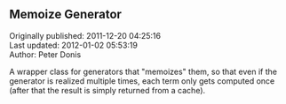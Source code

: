 ## Memoize Generator  
Originally published: 2011-12-20 04:25:16  
Last updated: 2012-01-02 05:53:19  
Author: Peter Donis  
  
A wrapper class for generators that "memoizes" them, so that even
if the generator is realized multiple times, each term only gets
computed once (after that the result is simply returned from a
cache).

